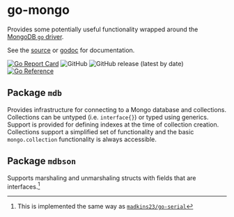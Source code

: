 # go-mongo

Provides some potentially useful functionality wrapped around the
[MongoDB `go` driver](https://github.com/mongodb/mongo-go-driver).


See the [source](https://github.com/madkins23/go-mongo) or
[godoc](https://godoc.org/github.com/madkins23/go-mongo) for documentation.

[![Go Report Card](https://goreportcard.com/badge/github.com/madkins23/go-mongo)](https://goreportcard.com/report/github.com/madkins23/go-mongo)
![GitHub](https://img.shields.io/github/license/madkins23/go-mongo)
![GitHub release (latest by date)](https://img.shields.io/github/v/release/madkins23/go-mongo)
[![Go Reference](https://pkg.go.dev/badge/github.com/madkins23/go-mongo.svg)](https://pkg.go.dev/github.com/madkins23/go-mongo)

## Package `mdb`

Provides infrastructure for connecting to a Mongo
database and collections.
Collections can be untyped (i.e. `interface{}`) or typed using generics.
Support is provided for defining indexes at the time of collection creation.
Collections support a simplified set of functionality and the basic
`mongo.collection` functionality is always accessible.

## Package `mdbson`

Supports marshaling and unmarshaling structs with fields that are interfaces.[^1]

[^1]: This is implemented the same way as [`madkins23/go-serial`](https://github.com/madkins23/go-serial)
